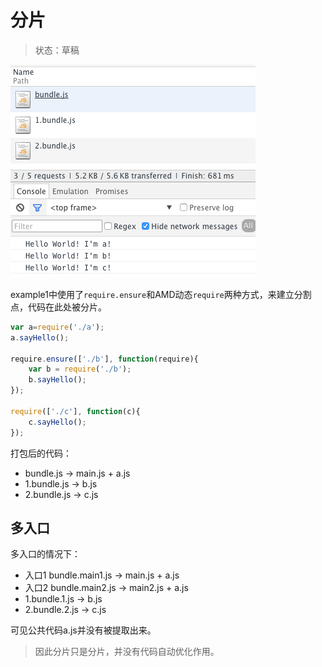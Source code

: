 # 分片

> 状态：草稿

![chunks](../images/chapter3/chunks/1.1.png)

example1中使用了`require.ensure`和AMD动态`require`两种方式，来建立分割点，代码在此处被分片。


```javascript
var a=require('./a');
a.sayHello();

require.ensure(['./b'], function(require){
    var b = require('./b');
    b.sayHello(); 
});

require(['./c'], function(c){
    c.sayHello();
});

```

打包后的代码：

- bundle.js -> main.js + a.js
- 1.bundle.js -> b.js
- 2.bundle.js -> c.js

## 多入口

多入口的情况下：

- 入口1 bundle.main1.js -> main.js + a.js
- 入口2 bundle.main2.js -> main2.js + a.js
- 1.bundle.1.js -> b.js
- 2.bundle.2.js -> c.js

可见公共代码a.js并没有被提取出来。

> 因此分片只是分片，并没有代码自动优化作用。